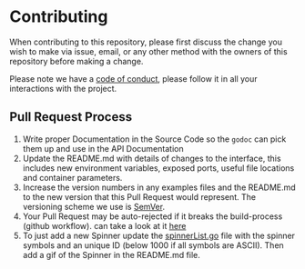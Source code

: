 # Contributing

When contributing to this repository, please first discuss the change you wish to make via issue,
email, or any other method with the owners of this repository before making a change.

Please note we have a [code of conduct](/CODE_OF_CONDUCT.md), please follow it in all your interactions with the project.

## Pull Request Process

1. Write proper Documentation in the Source Code so the `godoc` can pick them up and use in the API Documentation
2. Update the README.md with details of changes to the interface, this includes new environment variables, exposed ports, useful file locations and container parameters.
3. Increase the version numbers in any examples files and the README.md to the new version that this Pull Request would represent. The versioning scheme we use is [SemVer](http://semver.org/).
4. Your Pull Request may be auto-rejected if it breaks the build-process (github workflow). can take a look at it [here](/.github/workflows/go.yml)
5. To just add a new Spinner update the [spinnerList.go](/spinnerList.go) file with the spinner symbols and an unique ID (below 1000 if all symbols are ASCII). Then add a gif of the Spinner in the README.md file.
